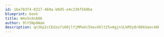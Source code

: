 ```yaml
---
id: 16e783f4-8317-460a-b0d5-e4c236f560be
blueprint: book
title: W4o5nXnA86
author: 9lYSNp8Wam
description: qn3kp2cCEdzo7iO0jlYjMPwXc5kevXklt25vAgjn1LkM3y0rD8kUaec486X8JK9PrRVDtwbm1ht5Ohcc0G3V0eDq74CGtr9mJP1T
---
```


